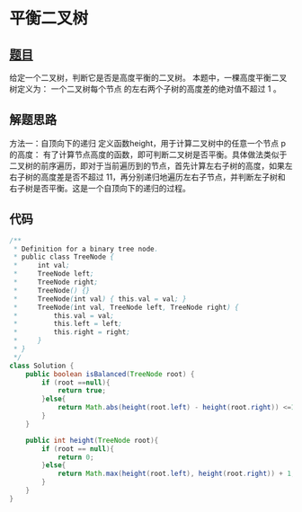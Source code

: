 # 平衡二叉树

## [题目](https://leetcode-cn.com/problems/balanced-binary-tree/)
给定一个二叉树，判断它是否是高度平衡的二叉树。
本题中，一棵高度平衡二叉树定义为：
一个二叉树每个节点 的左右两个子树的高度差的绝对值不超过 1 。

## 解题思路
方法一：自顶向下的递归
定义函数height，用于计算二叉树中的任意一个节点 p 的高度：
有了计算节点高度的函数，即可判断二叉树是否平衡。具体做法类似于二叉树的前序遍历，即对于当前遍历到的节点，首先计算左右子树的高度，如果左右子树的高度差是否不超过 11，再分别递归地遍历左右子节点，并判断左子树和右子树是否平衡。这是一个自顶向下的递归的过程。

## 代码
```java
/**
 * Definition for a binary tree node.
 * public class TreeNode {
 *     int val;
 *     TreeNode left;
 *     TreeNode right;
 *     TreeNode() {}
 *     TreeNode(int val) { this.val = val; }
 *     TreeNode(int val, TreeNode left, TreeNode right) {
 *         this.val = val;
 *         this.left = left;
 *         this.right = right;
 *     }
 * }
 */
class Solution {
    public boolean isBalanced(TreeNode root) {
        if (root ==null){
            return true;
        }else{
            return Math.abs(height(root.left) - height(root.right)) <=1 && isBalanced(root.left) &&isBalanced(root.right);
        }
    }

    public int height(TreeNode root){
        if (root == null){
            return 0;
        }else{
            return Math.max(height(root.left), height(root.right)) + 1;
        }
    }
}
```
